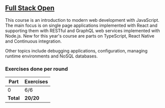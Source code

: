 ## [Full Stack Open](https://fullstackopen.com/en/)

This course is an introduction to modern web development with JavaScript. The main focus is on single page applications implemented with React and supporting them with RESTful and GraphQL web services implemented with Node.js. New for this year's course are parts on TypeScript, React Native and Continuous integration.

Other topics include debugging applications, configuration, managing runtime environments and NoSQL databases.

### Exercises done per round

| Part      | Exercises |
| --------- | --------- |
| 0         | 6/6       |
| **Total** | **20/20** |

<!-- https://github.com/jeremy-ebinum/full-stack-open-2020 -->

